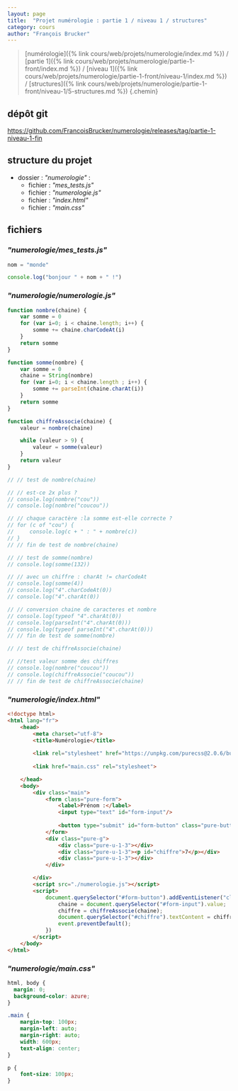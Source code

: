 ```yaml
---
layout: page
title:  "Projet numérologie : partie 1 / niveau 1 / structures"
category: cours
author: "François Brucker"
---
```


> [numérologie]({% link cours/web/projets/numerologie/index.md %}) / [partie 1]({% link cours/web/projets/numerologie/partie-1-front/index.md %}) / [niveau 1]({% link cours/web/projets/numerologie/partie-1-front/niveau-1/index.md %}) / [structures]({% link cours/web/projets/numerologie/partie-1-front/niveau-1/5-structures.md %})
{.chemin}

## dépôt git

<https://github.com/FrancoisBrucker/numerologie/releases/tag/partie-1-niveau-1-fin>

## structure du projet

* dossier : *"numerologie"* :
  * fichier : *"mes_tests.js"*
  * fichier : *"numerologie.js"*
  * fichier : *"index.html"*
  * fichier : *"main.css"*

## fichiers

### *"numerologie/mes_tests.js"*

```javascript
nom = "monde"

console.log("bonjour " + nom + " !")
```

### *"numerologie/numerologie.js"*

```javascript
function nombre(chaine) {
    var somme = 0
    for (var i=0; i < chaine.length; i++) {
        somme += chaine.charCodeAt(i)
    }
    return somme
}

function somme(nombre) {
    var somme = 0
    chaine = String(nombre)
    for (var i=0; i < chaine.length ; i++) {
        somme += parseInt(chaine.charAt(i))
    }
    return somme
}

function chiffreAssocie(chaine) {
    valeur = nombre(chaine)

    while (valeur > 9) {
        valeur = somme(valeur)
    }
    return valeur
}

// // test de nombre(chaine)

// // est-ce 2x plus ?
// console.log(nombre("cou"))
// console.log(nombre("coucou"))

// // chaque caractère :la somme est-elle correcte ?
// for (c of "cou") { 
//     console.log(c + " : " + nombre(c))
// }
// // fin de test de nombre(chaine)

// // test de somme(nombre)
// console.log(somme(132))

// // avec un chiffre : charAt != charCodeAt
// console.log(somme(4))
// console.log("4".charCodeAt(0))
// console.log("4".charAt(0))

// // conversion chaine de caracteres et nombre
// console.log(typeof "4".charAt(0))
// console.log(parseInt("4".charAt(0)))
// console.log(typeof parseInt("4".charAt(0)))
// // fin de test de somme(nombre)

// // test de chiffreAssocie(chaine)

// //test valeur somme des chiffres
// console.log(nombre("coucou"))
// console.log(chiffreAssocie("coucou"))
// // fin de test de chiffreAssocie(chaine)
```

### *"numerologie/index.html"*

```html
<!doctype html>
<html lang="fr">
    <head>
        <meta charset="utf-8">
        <title>Numérologie</title>
        
        <link rel="stylesheet" href="https://unpkg.com/purecss@2.0.6/build/pure-min.css" integrity="sha384-Uu6IeWbM+gzNVXJcM9XV3SohHtmWE+3VGi496jvgX1jyvDTXfdK+rfZc8C1Aehk5" crossorigin="anonymous">
        
        <link href="main.css" rel="stylesheet">

    </head>
    <body>
        <div class="main">
            <form class="pure-form">
                <label>Prénom :</label>
                <input type="text" id="form-input"/>
            
                <button type="submit" id="form-button" class="pure-button pure-button-primary">Envoi</button>
            </form>
            <div class="pure-g">
                <div class="pure-u-1-3"></div>
                <div class="pure-u-1-3"><p id="chiffre">7</p></div>
                <div class="pure-u-1-3"></div>
            </div>

        </div>
        <script src="./numerologie.js"></script>
        <script>
            document.querySelector("#form-button").addEventListener("click", (event) => {
                chaine = document.querySelector("#form-input").value;
                chiffre = chiffreAssocie(chaine);
                document.querySelector("#chiffre").textContent = chiffre;
                event.preventDefault();
            })
        </script>
    </body>
</html>
```

### *"numerologie/main.css"*

```css
html, body {
  margin: 0;
  background-color: azure;
}

.main {
    margin-top: 100px;
    margin-left: auto;
    margin-right: auto;
    width: 600px;
    text-align: center;
}

p {
    font-size: 100px;
}
```
